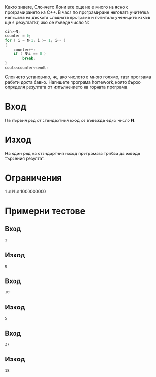 Както знаете, Слончето Лони все още не е много на ясно с програмирането на C++. В часа по програмиране неговата учителка написала на дъската следната програма и попитала учениците какъв ще е резултатът, ако се въведе число N:

```cpp
cin>>N; 
counter = 0; 
for ( i = N-1; i >= 1; i-- )
{
	counter++; 
	if ( N%i == 0 ) 
		break;
} 
cout<<counter<<endl;
```

Слончето установило, че, ако числото е много голямо, тази програма работи доста бавно. Напишете програма homework, която бързо определя резултата от изпълнението на горната програма.

# Вход
На първия ред от стандартния вход се въвежда едно число **N**.

# Изход
На един ред на стандартния изход програмата трябва да изведе търсения резултат.

# Ограничения
1 ≤ N ≤ 1000000000

# Примерни тестове
## Вход
```
1
```
## Изход
```
0
```
## Вход
```
10
```
## Изход 
```
5
```
## Вход
```
27
```
## Изход
```
18
```
